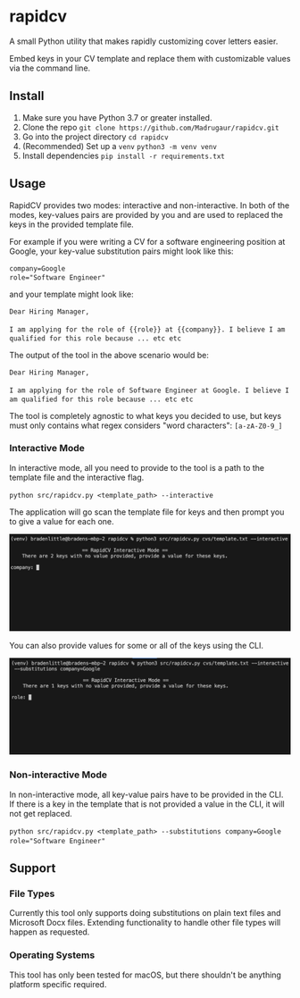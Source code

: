 # rapidcv
A small Python utility that makes rapidly customizing cover letters easier.

Embed keys in your CV template and replace them with customizable values via the command line.

## Install

1. Make sure you have Python 3.7 or greater installed.
2. Clone the repo `git clone https://github.com/Madrugaur/rapidcv.git`
3. Go into the project directory `cd rapidcv`
4. (Recommended) Set up a `venv` `python3 -m venv venv`
5. Install dependencies `pip install -r requirements.txt`

## Usage

RapidCV provides two modes: interactive and non-interactive. In both of the modes, key-values pairs are provided by you and are used to replaced the keys in the provided template file. 

For example if you were writing a CV for a software engineering position at Google, your key-value substitution pairs might look like this:

```
company=Google
role="Software Engineer"
```

and your template might look like:

```
Dear Hiring Manager,

I am applying for the role of {{role}} at {{company}}. I believe I am qualified for this role because ... etc etc
```

The output of the tool in the above scenario would be:

```
Dear Hiring Manager,

I am applying for the role of Software Engineer at Google. I believe I am qualified for this role because ... etc etc
```

The tool is completely agnostic to what keys you decided to use, but keys must only contains what regex considers "word characters": `[a-zA-Z0-9_]`

### Interactive Mode
In interactive mode, all you need to provide to the tool is a path to the template file and the interactive flag.

`python src/rapidcv.py <template_path> --interactive`

The application will go scan the template file for keys and then prompt you to give a value for each one.

![Interactive mode in use](docs/img/interactive_mode.png)

You can also provide values for some or all of the keys using the CLI.

![Interactive mode with some key-value pairs provided in the CLI](docs/img/interactive_mode_with_subs.png)

### Non-interactive Mode
In non-interactive mode, all key-value pairs have to be provided in the CLI. If there is a key in the template that is not provided a value in the CLI, it will not get replaced. 

`python src/rapidcv.py <template_path> --substitutions company=Google role="Software Engineer"`

## Support

### File Types
Currently this tool only supports doing substitutions on plain text files and Microsoft Docx files. Extending functionality to handle other file types will happen as requested.

### Operating Systems
This tool has only been tested for macOS, but there shouldn't be anything platform specific required.
